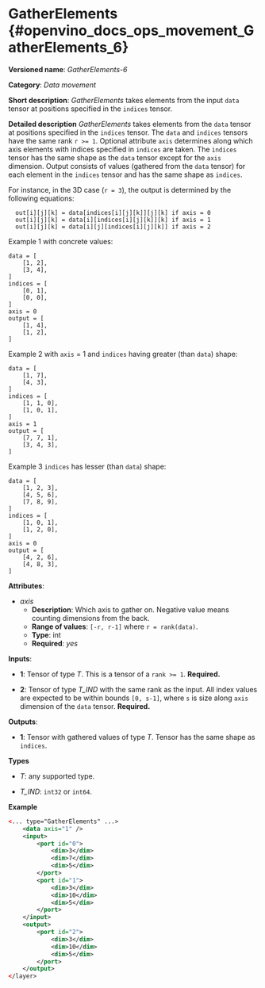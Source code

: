 # GatherElements {#openvino_docs_ops_movement_GatherElements_6}

**Versioned name**: *GatherElements-6*

**Category**: *Data movement*

**Short description**: *GatherElements* takes elements from the input `data` tensor at positions specified in the `indices` tensor.

**Detailed description** *GatherElements* takes elements from the `data` tensor at positions specified in the `indices` tensor.
The `data` and `indices` tensors have the same rank `r >= 1`. Optional attribute `axis` determines
along which axis elements with indices specified in `indices` are taken. The `indices` tensor has the same shape as
the `data` tensor except for the `axis` dimension. Output consists of values (gathered from the `data` tensor) for each
element in the `indices` tensor and has the same shape as `indices`.

For instance, in the 3D case (`r = 3`), the output is determined by the following equations:
```
  out[i][j][k] = data[indices[i][j][k]][j][k] if axis = 0
  out[i][j][k] = data[i][indices[i][j][k]][k] if axis = 1
  out[i][j][k] = data[i][j][indices[i][j][k]] if axis = 2
```
Example 1 with concrete values:
```
data = [
    [1, 2],
    [3, 4],
]
indices = [
    [0, 1],
    [0, 0],
]
axis = 0
output = [
    [1, 4],
    [1, 2],
]
```
Example 2 with `axis` = 1 and `indices` having greater (than `data`) shape:
```
data = [
    [1, 7],
    [4, 3],
]
indices = [
    [1, 1, 0],
    [1, 0, 1],
]
axis = 1
output = [
    [7, 7, 1],
    [3, 4, 3],
]
```

Example 3 `indices` has lesser (than `data`) shape:
```
data = [
    [1, 2, 3],
    [4, 5, 6],
    [7, 8, 9],
]
indices = [
    [1, 0, 1],
    [1, 2, 0],
]
axis = 0
output = [
    [4, 2, 6],
    [4, 8, 3],
]
```

**Attributes**:
* *axis*
  * **Description**: Which axis to gather on. Negative value means counting dimensions from the back.
  * **Range of values**: `[-r, r-1]` where `r = rank(data)`.
  * **Type**: int
  * **Required**: *yes*


**Inputs**:

* **1**:  Tensor of type *T*. This is a tensor of a `rank >= 1`. **Required.**

* **2**:  Tensor of type *T_IND* with the same rank as the input. All index values are expected to be within
 bounds `[0, s-1]`, where `s` is size along `axis` dimension of the `data` tensor. **Required.**

**Outputs**:

*   **1**: Tensor with gathered values of type *T*. Tensor has the same shape as `indices`.

**Types**

* *T*: any supported type.

* *T_IND*: `int32` or `int64`.

**Example**

```xml
<... type="GatherElements" ...>
    <data axis="1" />
    <input>
        <port id="0">
            <dim>3</dim>
            <dim>7</dim>
            <dim>5</dim>
        </port>
        <port id="1">
            <dim>3</dim>
            <dim>10</dim>
            <dim>5</dim>
        </port>
    </input>
    <output>
        <port id="2">
            <dim>3</dim>
            <dim>10</dim>
            <dim>5</dim>
        </port>
    </output>
</layer>
```
